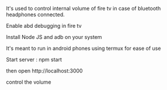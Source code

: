 It's used to control internal volume of fire tv in case of bluetooth headphones connected.

Enable abd debugging in fire tv

Install Node JS and adb on your system

It's meant to run in android phones using termux for ease of use

Start server : npm start

then open http://localhost:3000

control the volume
